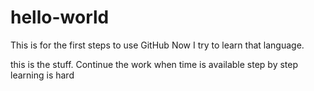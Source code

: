 # hello-world
This is for the first steps to use GitHub
Now I try to learn that language.

this is the stuff.
Continue the work when time is available
step by step learning is hard
